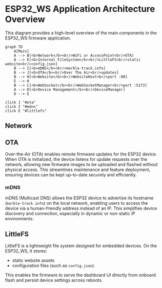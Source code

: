 # ESP32_WS Application Architecture Overview

This diagram provides a high-level overview of the main components in the ESP32_WS firmware application.

```mermaid
graph TD
    A[Main]
    A --> B[<b>Network</b><br/>WiFi or AccessPoint<br/>OTA]
    A --> E[<b>Internal FileSystem</b><br/>LittleFS<br/>static website<br/>config.json]
    B --> I[<b>mDNS</b><br/>marble-track.info]
    B --> J[<b>OTA</b><br/>Over The Air<br/>updates]
    B --> H[<b>Website</b><br/>WebsiteHost<br/>port :80]
    E --> H
    B --> C[<b>WebSocket</b><br/>WebSocketManager<br/>port :5173]
    A --> D[<b>Device Management</b><br/>DeviceManager]
    D --> E

click J "#ota"
click I "#mdns"
click E "#littlefs"
```

## Network

## OTA

Over-the-Air (OTA) enables remote firmware updates for the ESP32 device. When OTA is initialized, the device listens for update requests over the network, allowing new firmware images to be uploaded and flashed without physical access. This streamlines maintenance and feature deployment, ensuring devices can be kept up-to-date securely and efficiently.

### mDNS

mDNS (Multicast DNS) allows the ESP32 device to advertise its hostname (`marble-track.info`) on the local network, enabling users to access the device via a human-friendly address instead of an IP. This simplifies device discovery and connection, especially in dynamic or non-static IP environments.

## LittleFS

LittleFS is a lightweight file system designed for embedded devices. On the ESP32_WS, it stores:

- static website assets
- configuration files (such as `config.json`).

This enables the firmware to serve the dashboard UI directly from onboard flash and persist device settings across reboots.
